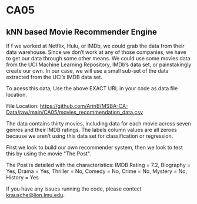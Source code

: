 # CA05

## kNN based Movie Recommender Engine

If f we worked at Netflix, Hulu, or IMDb, we could grab the data from their data warehouse. Since we
don’t work at any of those companies, we have to get our data through some other means. We could use
some movies data from the UCI Machine Learning Repository, IMDb’s data set, or painstakingly create
our own. In our case, we will use a small sub-set of the data extracted from the UCI’s IMDB data set.

To acess this data, Use the above EXACT URL in your code as data file location.

File Location: https://github.com/ArinB/MSBA-CA-Data/raw/main/CA05/movies_recommendation_data.csv

The data contains thirty movies, including data for each movie across seven genres and their IMDB
ratings. The labels column values are all zeroes because we aren’t using this data set for classification or
regression. 

First we look to build our own recommender system, then we look to test this by using the movie "The Post".

The Post is detailed with the characteristics:
IMDB Rating = 7.2, Biography = Yes, Drama = Yes, Thriller = No, Comedy = No, Crime = No,
Mystery = No, History = Yes

If you have any issues running the code, please contect krausche@lion.lmu.edu.
